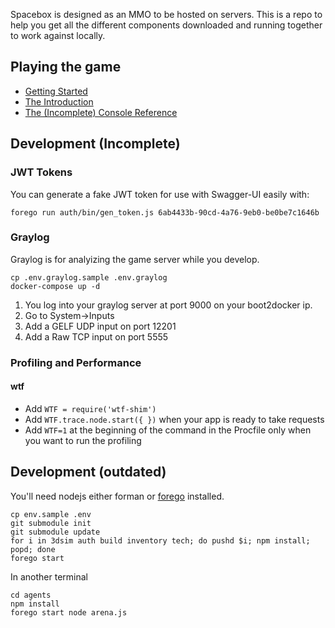 Spacebox is designed as an MMO to be hosted on servers. This is a repo to help you get all the different components downloaded and running together to work against locally.

## Playing the game

* [Getting Started](./docs/getting-started.md)
* [The Introduction](./docs/introduction.md)
* [The (Incomplete) Console Reference](./docs/console.md)

## Development (Incomplete)


### JWT Tokens

You can generate a fake JWT token for use with Swagger-UI easily with:

```
forego run auth/bin/gen_token.js 6ab4433b-90cd-4a76-9eb0-be0be7c1646b
```

### Graylog

Graylog is for analyizing the game server while you develop.

```
cp .env.graylog.sample .env.graylog
docker-compose up -d
```

1. You log into your graylog server at port 9000 on your boot2docker ip.
2. Go to System->Inputs
3. Add a GELF UDP input on port 12201
3. Add a Raw TCP input on port 5555

### Profiling and Performance

#### wtf

* Add `WTF = require('wtf-shim')`
* Add `WTF.trace.node.start({ })` when your app is ready to
  take requests
* Add `WTF=1` at the beginning of the command in the
  Procfile only when you want to run the profiling

## Development (outdated)

You'll need nodejs either forman or [forego](https://github.com/ddollar/forego) installed.

```
cp env.sample .env
git submodule init
git submodule update
for i in 3dsim auth build inventory tech; do pushd $i; npm install; popd; done
forego start
```

In another terminal
```
cd agents
npm install
forego start node arena.js
```
